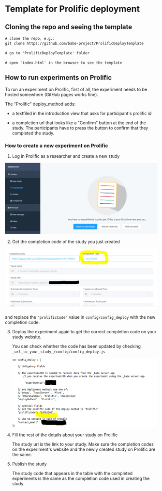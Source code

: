 # Template for Prolific deployment


## Cloning the repo and seeing the template

```
# clone the repo, e.g.:
git clone https://github.com/babe-project/ProlificDeployTemplate

# go to 'ProlificDeployTemplate' folder

# open 'index.html' in the browser to see the template
```


## How to run experiments on Prolific

To run an experiment on Prolific, first of all, the experiment needs to be hosted somewhere (GitHub pages works fine).


The "Prolific" deploy_method adds:

* a textfiled in the introduction view that asks for participant's prolific id

* a completion url that looks like a "Confirm" button at the end of the study. The participants have to press the button to confirm that they completed the study.


### How to create a new experiment on Prolific


1. Log in Prolific as a researcher and create a new study

!['new](images/readme/prolific_new.png)

2. Get the completion code of the study you just created 

!['code](images/readme/prolific_code.png)

and replace the `"prolificCode"` value in `config/config_deploy` with the new completion code.

3. Deploy the experiment again to get the correct completion code on your study website.

    You can check whether the code has been updated by checking `_url_to_your_study_/config/config_deploy.js`

    !['config](images/readme/config.png)

4. Fill the rest of the details about your study on Prolific

    The study url is the link to your study. Make sure the completion codes on the experiment's website and the newly created study on Prolific are the same.

5. Publish the study

    The study code that appears in the table with the completed experiments is the same as the completion code used in creating the study.




